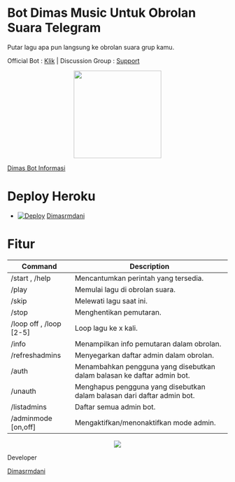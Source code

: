 # Bot Dimas Music Untuk Obrolan Suara Telegram
Putar lagu apa pun langsung ke obrolan suara grup kamu.

Official Bot : [Klik](https://telegram.me/botdimasdoang)   |   Discussion Group : [Support](https://telegram.me/botdimasdoang)

<p align="center">
  <img width="200" height="200" src="https://telegra.ph/file/90f63abb9e487fdc35241.jpg">
</p>

[Dimas Bot Informasi](https://t.me/botdimasdoang)



# Deploy Heroku
- [![Deploy](https://www.herokucdn.com/deploy/button.svg)](https://heroku.com/deploy)
[Dimasrmdani](https://t.me/xskull7)


# Fitur
Command | Description
------------ | -------------
/start , /help | Mencantumkan perintah yang tersedia.
/play <nama lagu> | Memulai lagu di obrolan suara.
/skip | Melewati lagu saat ini.
/stop | Menghentikan pemutaran.
/loop off , /loop [2-5] | Loop lagu ke x kali.
/info | Menampilkan info pemutaran dalam obrolan.
/refreshadmins | Menyegarkan daftar admin dalam obrolan.
/auth | Menambahkan pengguna yang disebutkan dalam balasan ke daftar admin bot.
/unauth | Menghapus pengguna yang disebutkan dalam balasan dari daftar admin bot.
/listadmins | Daftar semua admin bot.
/adminmode [on,off] | Mengaktifkan/menonaktifkan mode admin.

<p align="center">
  <img src="https://telegra.ph/file/582e4a4322f972e8b29c9.jpg">
</p

# Developer
[Dimasrmdani](https://github.com/xskull7)
